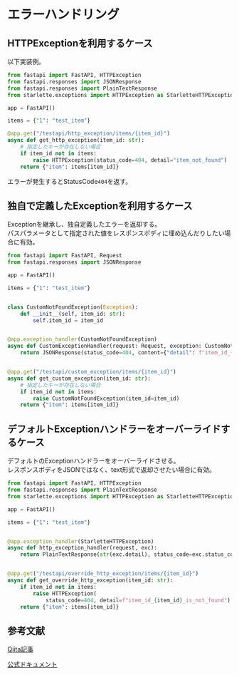 # エラーハンドリング

## HTTPExceptionを利用するケース
以下実装例。<br />

```python
from fastapi import FastAPI, HTTPException
from fastapi.responses import JSONResponse
from fastapi.responses import PlainTextResponse
from starlette.exceptions import HTTPException as StarletteHTTPException

app = FastAPI()

items = {"1": "test_item"}

@app.get("/testapi/http_exception/items/{item_id}")
async def get_http_exception(item_id: str):
    # 指定したキーが存在しない場合
    if item_id not in items:
        raise HTTPException(status_code=404, detail="item_not_found")
    return {"item": items[item_id]}

```

エラーが発生するとStatusCode`404`を返す。<br />

## 独自で定義したExceptionを利用するケース
Exceptionを継承し、独自定義したエラーを返却する。<br />
パスパラメータとして指定された値をレスポンスボディに埋め込んだりしたい場合に有効。<br />

```python
from fastapi import FastAPI, Request
from fastapi.responses import JSONResponse

app = FastAPI()

items = {"1": "test_item"}


class CustomNotFoundException(Exception):
    def __init__(self, item_id: str):
        self.item_id = item_id


@app.exception_handler(CustomNotFoundException)
async def CustomExceptionHandler(request: Request, exception: CustomNotFoundException):
    return JSONResponse(status_code=404, content={"detail": f"item_id_{exception.item_id} is_not_found"})


@app.get("/testapi/custom_exception/items/{item_id}")
async def get_custom_exception(item_id: str):
    # 指定したキーが存在しない場合
    if item_id not in items:
        raise CustomNotFoundException(item_id=item_id)
    return {"item": items[item_id]}

```

## デフォルトExceptionハンドラーをオーバーライドするケース
デフォルトのExceptionハンドラーをオーバーライドさせる。<br />
レスポンスボディをJSONではなく、text形式で返却させたい場合に有効。<br />

```python
from fastapi import FastAPI, HTTPException
from fastapi.responses import PlainTextResponse
from starlette.exceptions import HTTPException as StarletteHTTPException

app = FastAPI()

items = {"1": "test_item"}


@app.exception_handler(StarletteHTTPException)
async def http_exception_handler(request, exc):
    return PlainTextResponse(str(exc.detail), status_code=exc.status_code)


@app.get("/testapi/override_http_exception/items/{item_id}")
async def get_override_http_exception(item_id: str):
    if item_id not in items:
        raise HTTPException(
            status_code=404, detail=f"item_id_{item_id}_is_not_found")
    return {"item": items[item_id]}

```

## 参考文献
[Qiita記事](https://qiita.com/KWS_0901/items/46a2c5b661ee23e61652)<br />


[公式ドキュメント](https://fastapi.tiangolo.com/tutorial/handling-errors/)<br />

